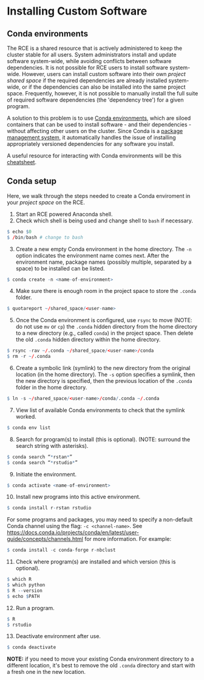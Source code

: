 # Installing Custom Software

## Conda environments

The RCE is a shared resource that is actively administered to keep the cluster stable for all users. System administrators install and update software system-wide, while avoiding conflicts between software dependencies. It is not possible for RCE users to install software system-wide. However, users can install custom software into their own *project shared space* if the required dependencies are already installed system-wide, or if the dependencies can also be installed into the same project space. Frequently, however, it is not possible to manually install the full suite of required software dependencies (the 'dependency tree') for a given program.

A solution to this problem is to use [Conda environments](https://docs.conda.io/projects/conda/en/latest/user-guide/concepts/environments.html), which are siloed containers that can be used to install software - and their dependencies - without affecting other users on the cluster. Since Conda is a [package management system](https://en.wikipedia.org/wiki/Package_manager), it automatically handles the issue of installing appropriately versioned dependencies for any software you install.

A useful resource for interacting with Conda environments will be this [cheatsheet](https://docs.conda.io/projects/conda/en/4.6.0/_downloads/52a95608c49671267e40c689e0bc00ca/conda-cheatsheet.pdf).


## Conda setup

Here, we walk through the steps needed to create a Conda enviroment in your *project space* on the RCE.

1. Start an RCE powered Anaconda shell.
2. Check which shell is being used and change shell to `bash` if necessary.


```r
$ echo $0
$ /bin/bash # change to bash
```
3. Create a new empty Conda environment in the home directory. The `-n` option indicates the environment name comes next. After the environment name, package names (possibly multiple, separated by a space) to be installed can be listed.


```r
$ conda create -n <name-of-environment>
```

4. Make sure there is enough room in the project space to store the `.conda` folder.


```r
$ quotareport ~/shared_space/<user-name>
```

5. Once the Conda environment is configured, use `rsync` to move (NOTE: do not use `mv` or `cp`) the `.conda` hidden directory from the home directory to a new directory (e.g., called `conda`) in the project space. Then delete the old `.conda` hidden directory within the home directory.


```r
$ rsync -rav ~/.conda ~/shared_space/<user-name>/conda
$ rm -r ~/.conda
```

6. Create a symbolic link (symlink) to the new directory from the original location (in the home directory). The `-s` option specifies a symlink, then the new directory is specified, then the previous location of the `.conda` folder in the home directory.


```r
$ ln -s ~/shared_space/<user-name>/conda/.conda ~/.conda
```

7. View list of available Conda environments to check that the symlink worked.


```r
$ conda env list
```

8. Search for program(s) to install (this is optional). (NOTE: surround the search string with asterisks).


```r
$ conda search “*rstan*”
$ conda search “*rstudio*”
```

9. Initiate the environment.


```r
$ conda activate <name-of-environment>
```

10. Install new programs into this active environment.


```r
$ conda install r-rstan rstudio
```

For some programs and packages, you may need to specify a non-default Conda channel using the flag: `-c <channel-name>`. See <https://docs.conda.io/projects/conda/en/latest/user-guide/concepts/channels.html> for more information. For example:


```r
$ conda install -c conda-forge r-nbclust
```

11. Check where program(s) are installed and which version (this is optional).


```r
$ which R
$ which python
$ R --version
$ echo $PATH
```

12. Run a program.


```r
$ R
$ rstudio
```

13. Deactivate environment after use.


```r
$ conda deactivate
```


**NOTE:** if you need to move your existing Conda environment directory to a different location, it's best to remove the old `.conda` directory and start with a fresh one in the new location.
